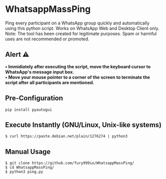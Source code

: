 # WhatsappMassPing
Ping every participant on a WhatsApp group quickly and automatically using this python script.
Works on WhatsApp Web and Desktop Client only. <br>
Note: The tool has been created for legitimate purposes. Spam or harmful uses are not recommended or promoted. 
## Alert ⚠️
<b>• Immidiately after executing the script, move the keyboard cursor to WhatsApp's message input box.</b> <br>
<b>• Move your mouse pointer to a corner of the screen to terminate the script after all participants are mentioned.</b>
## Pre-Configuration
```pip install pyautogui```
## Execute Instantly (GNU/Linux, Unix-like systems)
```$ curl https://paste.debian.net/plain/1276274 | python3```
## Manual Usage
```$ git clone https://github.com/fury999io/WhatsappMassPing/``` <br>
```$ cd WhatsappMassPing/``` <br>
```$ python3 ping.py```
